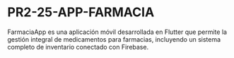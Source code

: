 # PR2-25-APP-FARMACIA
FarmaciaApp es una aplicación móvil desarrollada en Flutter que permite la gestión integral de medicamentos para farmacias, incluyendo un sistema completo de inventario conectado con Firebase.
